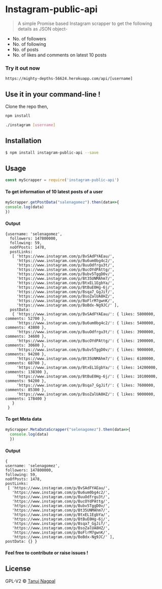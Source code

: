 
# Instagram-public-api

  

> A simple Promise based Instagram scrapper to get the following details as JSON object-

* No. of followers
* No. of following
* No. of posts
* No. of likes and comments on latest 10 posts


###  Try it out now

```
https://mighty-depths-56624.herokuapp.com/api/[username]
```

## Use it in your command-line !
Clone the repo then,
```sh
npm install
```

```sh
./instagram [username]
```

## Installation
```sh
$ npm install instagram-public-api --save
```
 
## Usage

  ```js
  const myScrapper = require('instagram-public-api')
  ```
  
#### To get information of 10 latest posts of a user

  ```js
  myScrapper.getPostData("salenagomez").then(data=>{
console.log(data)
})
  ```
#### Output
```
{username: 'selenagomez',
  followers: 147800000,
  following: 59,
  noOfPosts: 1478,
  postLinks:
   [ 'https://www.instagram.com/p/BvSAdFYAEau/',
     'https://www.instagram.com/p/Bu6um0bg4c2/',
     'https://www.instagram.com/p/BuuOdfrgu3t/',
     'https://www.instagram.com/p/BucOYdPAttg/',
     'https://www.instagram.com/p/Bubv5TggD0v/',
     'https://www.instagram.com/p/Bt35UNMAhm7/',
     'https://www.instagram.com/p/BtxEL1EgbYa/',
     'https://www.instagram.com/p/BtBuE0Hg-6j/',
     'https://www.instagram.com/p/Bsqa7_GgJif/',
     'https://www.instagram.com/p/BsoZalUA8HZ/',
     'https://www.instagram.com/p/BoFlrM7gwnK/',
     'https://www.instagram.com/p/BoBdx-Ng9JC/' ],
  postData:
   { 'https://www.instagram.com/p/BvSAdFYAEau/': { likes: 5800000, comments: 52700 },
     'https://www.instagram.com/p/Bu6um0bg4c2/': { likes: 5400000, comments: 43800 },
     'https://www.instagram.com/p/BuuOdfrgu3t/': { likes: 3900000, comments: 34600 },
     'https://www.instagram.com/p/BucOYdPAttg/': { likes: 1900000, comments: 30600 },
     'https://www.instagram.com/p/Bubv5TggD0v/': { likes: 9000000, comments: 94200 },
     'https://www.instagram.com/p/Bt35UNMAhm7/': { likes: 6100000, comments: 68700 },
     'https://www.instagram.com/p/BtxEL1EgbYa/': { likes: 14200000, comments: 138300 },
     'https://www.instagram.com/p/BtBuE0Hg-6j/': { likes: 10100000, comments: 94200 },
     'https://www.instagram.com/p/Bsqa7_GgJif/': { likes: 7600000, comments: 85300 },
     'https://www.instagram.com/p/BsoZalUA8HZ/': { likes: 9000000, comments: 178400 } 
   } 
 }
```
#### To get Meta data 
 
  ```js
  myScrapper.MetaDataScrapper("selenagomez").then(data=>{
	console.log(data)
	})
  ```
#### Output
  ```
  {
  username: 'selenagomez',
  followers: 147800000,
  following: 59,
  noOfPosts: 1478,
  postLinks:
   [ 'https://www.instagram.com/p/BvSAdFYAEau/',
     'https://www.instagram.com/p/Bu6um0bg4c2/',
     'https://www.instagram.com/p/BuuOdfrgu3t/',
     'https://www.instagram.com/p/BucOYdPAttg/',
     'https://www.instagram.com/p/Bubv5TggD0v/',
     'https://www.instagram.com/p/Bt35UNMAhm7/',
     'https://www.instagram.com/p/BtxEL1EgbYa/',
     'https://www.instagram.com/p/BtBuE0Hg-6j/',
     'https://www.instagram.com/p/Bsqa7_GgJif/',
     'https://www.instagram.com/p/BsoZalUA8HZ/',
     'https://www.instagram.com/p/BoFlrM7gwnK/',
     'https://www.instagram.com/p/BoBdx-Ng9JC/' ],
  postData: {} }
  ```


####  Feel free to contribute or raise issues !
  
  
## License
GPL-V2 © [Tanuj Nagpal](www.github.com/Tanuj69)
